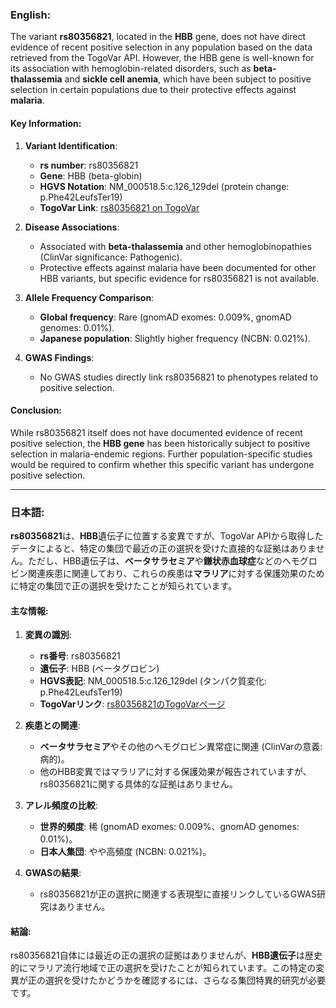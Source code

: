 ### English:
The variant **rs80356821**, located in the **HBB** gene, does not have direct evidence of recent positive selection in any population based on the data retrieved from the TogoVar API. However, the HBB gene is well-known for its association with hemoglobin-related disorders, such as **beta-thalassemia** and **sickle cell anemia**, which have been subject to positive selection in certain populations due to their protective effects against **malaria**. 

#### Key Information:
1. **Variant Identification**:
   - **rs number**: rs80356821
   - **Gene**: HBB (beta-globin)
   - **HGVS Notation**: NM_000518.5:c.126_129del (protein change: p.Phe42LeufsTer19)
   - **TogoVar Link**: [rs80356821 on TogoVar](https://togovar.org/variant/tgv371136709)

2. **Disease Associations**:
   - Associated with **beta-thalassemia** and other hemoglobinopathies (ClinVar significance: Pathogenic).
   - Protective effects against malaria have been documented for other HBB variants, but specific evidence for rs80356821 is not available.

3. **Allele Frequency Comparison**:
   - **Global frequency**: Rare (gnomAD exomes: 0.009%, gnomAD genomes: 0.01%).
   - **Japanese population**: Slightly higher frequency (NCBN: 0.021%).

4. **GWAS Findings**:
   - No GWAS studies directly link rs80356821 to phenotypes related to positive selection.

#### Conclusion:
While rs80356821 itself does not have documented evidence of recent positive selection, the **HBB gene** has been historically subject to positive selection in malaria-endemic regions. Further population-specific studies would be required to confirm whether this specific variant has undergone positive selection.

---

### 日本語:
**rs80356821**は、**HBB**遺伝子に位置する変異ですが、TogoVar APIから取得したデータによると、特定の集団で最近の正の選択を受けた直接的な証拠はありません。ただし、HBB遺伝子は、**ベータサラセミア**や**鎌状赤血球症**などのヘモグロビン関連疾患に関連しており、これらの疾患は**マラリア**に対する保護効果のために特定の集団で正の選択を受けたことが知られています。

#### 主な情報:
1. **変異の識別**:
   - **rs番号**: rs80356821
   - **遺伝子**: HBB (ベータグロビン)
   - **HGVS表記**: NM_000518.5:c.126_129del (タンパク質変化: p.Phe42LeufsTer19)
   - **TogoVarリンク**: [rs80356821のTogoVarページ](https://togovar.org/variant/tgv371136709)

2. **疾患との関連**:
   - **ベータサラセミア**やその他のヘモグロビン異常症に関連 (ClinVarの意義: 病的)。
   - 他のHBB変異ではマラリアに対する保護効果が報告されていますが、rs80356821に関する具体的な証拠はありません。

3. **アレル頻度の比較**:
   - **世界的頻度**: 稀 (gnomAD exomes: 0.009%、gnomAD genomes: 0.01%)。
   - **日本人集団**: やや高頻度 (NCBN: 0.021%)。

4. **GWASの結果**:
   - rs80356821が正の選択に関連する表現型に直接リンクしているGWAS研究はありません。

#### 結論:
rs80356821自体には最近の正の選択の証拠はありませんが、**HBB遺伝子**は歴史的にマラリア流行地域で正の選択を受けたことが知られています。この特定の変異が正の選択を受けたかどうかを確認するには、さらなる集団特異的研究が必要です。